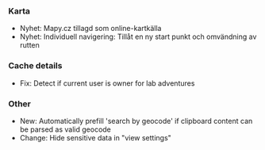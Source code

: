  
### Karta
- Nyhet: Mapy.cz tillagd som online-kartkälla
- Nyhet: Individuell navigering: Tillåt en ny start punkt och omvändning av rutten

### Cache details
- Fix: Detect if current user is owner for lab adventures

### Other
- New: Automatically prefill 'search by geocode' if clipboard content can be parsed as valid geocode
- Change: Hide sensitive data in "view settings"
